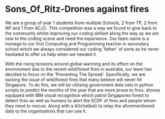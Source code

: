 # Sons_Of_Ritz-Drones against fires
We are a group of year 1 students from multiple Schools, 2 from TP, 2 from NP and 1 from ACJC. This competition was a way we found to give back to the community whilst improving our coding skillset along the way as we are new to the coding scene and need the experience. Our team name is a homage to our first Computing and Programming teacher in secondary school which we always considered our coding 'father' of sorts as he never hesitated to offer us help when we needed it.

With the rising tensions around global warming and its effect on the environment due to the recent wild/forest fires in australia, our team has decided to focus on the 'Preventing The Spread'. Specifically, we are tacking the issue of wild/forest fires that many believe will never hit Singapore. To do this, we will be utilising government data sets in python scripts to predict the months of the year that are more prone to fires, drones equipped with IBM visual recognition which patrol Singapores forest to detect fires as well as humans to alert the SCDF of fires and people whom they need to rescue. Along with a AI(chatbot) to relay the aforementioned data to the organisations that can use it. 
